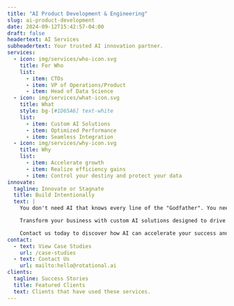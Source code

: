 ```yaml
---
title: "AI Product Development & Engineering"
slug: ai-product-development
date: 2024-09-12T15:42:57-04:00
draft: false
headertext: AI Services
subheadertext: Your trusted AI innovation partner.
services:
  - icon: img/services/who-icon.svg
    title: For Who
    list:
      - item: CTOs
      - item: VP of Operations/Product
      - item: Head of Data Science
  - icon: img/services/what-icon.svg
    title: What
    style: bg-[#1D65A6] text-white
    list:
      - item: Custom AI Solutions
      - item: Optimized Performance
      - item: Seamless Integration
  - icon: img/services/why-icon.svg
    title: Why
    list:
      - item: Accelerate growth
      - item: Realize efficiency gains
      - item: Control your destiny and protect your data
innovate:
  tagline: Innovate or Stagnate
  title: Build Intentionally
  text: |
    You don't need AI that knows every line of the "Godfather". You need AI solutions that know your business.

    Transform your business with custom AI solutions designed to drive growth, reduce costs, and streamline operations. Our AI engineering services wil move your business from proof-of-concept to tailored models and seamless integration for measurable, long-term impact.

    Contact us today to discover how AI can accelerate your success and maximize ROI.
contact:
  - text: View Case Studies
    url: /case-studies
  - text: Contact Us
    url: mailto:hello@rotational.ai
clients:
  tagline: Success Stories
  title: Featured Clients
  text: Clients that have used these services.
---
```


